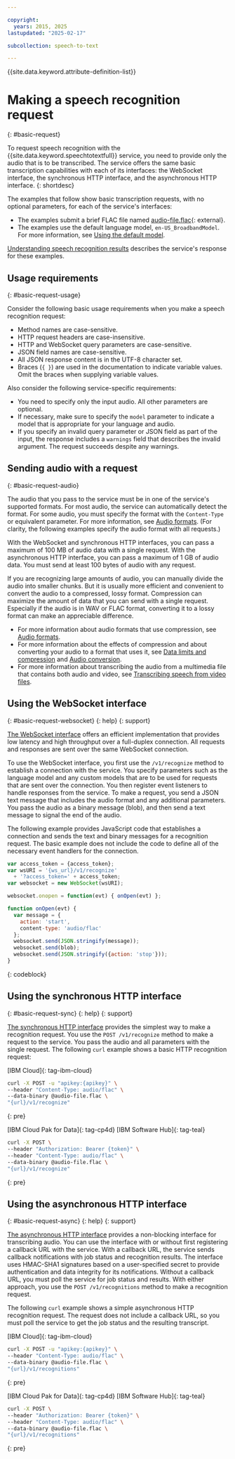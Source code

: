 ```yaml
---

copyright:
  years: 2015, 2025
lastupdated: "2025-02-17"

subcollection: speech-to-text

---
```


{{site.data.keyword.attribute-definition-list}}

# Making a speech recognition request
{: #basic-request}

To request speech recognition with the {{site.data.keyword.speechtotextfull}} service, you need to provide only the audio that is to be transcribed. The service offers the same basic transcription capabilities with each of its interfaces: the WebSocket interface, the synchronous HTTP interface, and the asynchronous HTTP interface.
{: shortdesc}

The examples that follow show basic transcription requests, with no optional parameters, for each of the service's interfaces:

-   The examples submit a brief FLAC file named [audio-file.flac](https://watson-developer-cloud.github.io/doc-tutorial-downloads/speech-to-text/audio-file.flac){: external}.
-   The examples use the default language model, `en-US_BroadbandModel`. For more information, see [Using the default model](/docs/speech-to-text?topic=speech-to-text-models-use#models-use-default).

[Understanding speech recognition results](/docs/speech-to-text?topic=speech-to-text-basic-response) describes the service's response for these examples.

## Usage requirements
{: #basic-request-usage}

Consider the following basic usage requirements when you make a speech recognition request:

-   Method names are case-sensitive.
-   HTTP request headers are case-insensitive.
-   HTTP and WebSocket query parameters are case-sensitive.
-   JSON field names are case-sensitive.
-   All JSON response content is in the UTF-8 character set.
-   Braces (`{ }`) are used in the documentation to indicate variable values. Omit the braces when supplying variable values.

Also consider the following service-specific requirements:

-   You need to specify only the input audio. All other parameters are optional.
-   If necessary, make sure to specify the `model` parameter to indicate a model that is appropriate for your language and audio.
-   If you specify an invalid query parameter or JSON field as part of the input, the response includes a `warnings` field that describes the invalid argument. The request succeeds despite any warnings.

## Sending audio with a request
{: #basic-request-audio}

The audio that you pass to the service must be in one of the service's supported formats. For most audio, the service can automatically detect the format. For some audio, you must specify the format with the `Content-Type` or equivalent parameter. For more information, see [Audio formats](/docs/speech-to-text?topic=speech-to-text-audio-formats#audio-formats-list). (For clarity, the following examples specify the audio format with all requests.)

With the WebSocket and synchronous HTTP interfaces, you can pass a maximum of 100 MB of audio data with a single request. With the asynchronous HTTP interface, you can pass a maximum of 1 GB of audio data. You must send at least 100 bytes of audio with any request.

If you are recognizing large amounts of audio, you can manually divide the audio into smaller chunks. But it is usually more efficient and convenient to convert the audio to a compressed, lossy format. Compression can maximize the amount of data that you can send with a single request. Especially if the audio is in WAV or FLAC format, converting it to a lossy format can make an appreciable difference.

-   For more information about audio formats that use compression, see [Audio formats](/docs/speech-to-text?topic=speech-to-text-audio-formats#audio-formats-list).
-   For more information about the effects of compression and about converting your audio to a format that uses it, see [Data limits and compression](/docs/speech-to-text?topic=speech-to-text-audio-formats#audio-formats-limits) and [Audio conversion](/docs/speech-to-text?topic=speech-to-text-audio-formats#audio-formats-conversion).
-   For more information about transcribing the audio from a multimedia file that contains both audio and video, see [Transcribing speech from video files](/docs/speech-to-text?topic=speech-to-text-audio-formats#audio-formats-video).

## Using the WebSocket interface
{: #basic-request-websocket}
{: help}
{: support}

[The WebSocket interface](/docs/speech-to-text?topic=speech-to-text-websockets) offers an efficient implementation that provides low latency and high throughput over a full-duplex connection. All requests and responses are sent over the same WebSocket connection.

To use the WebSocket interface, you first use the `/v1/recognize` method to establish a connection with the service. You specify parameters such as the language model and any custom models that are to be used for requests that are sent over the connection. You then register event listeners to handle responses from the service. To make a request, you send a JSON text message that includes the audio format and any additional parameters. You pass the audio as a binary message (blob), and then send a text message to signal the end of the audio.

The following example provides JavaScript code that establishes a connection and sends the text and binary messages for a recognition request. The basic example does not include the code to define all of the necessary event handlers for the connection.

```javascript
var access_token = {access_token};
var wsURI = '{ws_url}/v1/recognize'
  + '?access_token=' + access_token;
var websocket = new WebSocket(wsURI);

websocket.onopen = function(evt) { onOpen(evt) };

function onOpen(evt) {
  var message = {
    action: 'start',
    content-type: 'audio/flac'
  };
  websocket.send(JSON.stringify(message));
  websocket.send(blob);
  websocket.send(JSON.stringify({action: 'stop'}));
}
```
{: codeblock}

## Using the synchronous HTTP interface
{: #basic-request-sync}
{: help}
{: support}

[The synchronous HTTP interface](/docs/speech-to-text?topic=speech-to-text-http) provides the simplest way to make a recognition request. You use the `POST /v1/recognize` method to make a request to the service. You pass the audio and all parameters with the single request. The following `curl` example shows a basic HTTP recognition request:

[IBM Cloud]{: tag-ibm-cloud}

```bash
curl -X POST -u "apikey:{apikey}" \
--header "Content-Type: audio/flac" \
--data-binary @audio-file.flac \
"{url}/v1/recognize"
```
{: pre}

[IBM Cloud Pak for Data]{: tag-cp4d} [IBM Software Hub]{: tag-teal}

```bash
curl -X POST \
--header "Authorization: Bearer {token}" \
--header "Content-Type: audio/flac" \
--data-binary @audio-file.flac \
"{url}/v1/recognize"
```
{: pre}

## Using the asynchronous HTTP interface
{: #basic-request-async}
{: help}
{: support}

[The asynchronous HTTP interface](/docs/speech-to-text?topic=speech-to-text-async) provides a non-blocking interface for transcribing audio. You can use the interface with or without first registering a callback URL with the service. With a callback URL, the service sends callback notifications with job status and recognition results. The interface uses HMAC-SHA1 signatures based on a user-specified secret to provide authentication and data integrity for its notifications. Without a callback URL, you must poll the service for job status and results. With either approach, you use the `POST /v1/recognitions` method to make a recognition request.

The following `curl` example shows a simple asynchronous HTTP recognition request. The request does not include a callback URL, so you must poll the service to get the job status and the resulting transcript.

[IBM Cloud]{: tag-ibm-cloud}

```bash
curl -X POST -u "apikey:{apikey}" \
--header "Content-Type: audio/flac" \
--data-binary @audio-file.flac \
"{url}/v1/recognitions"
```
{: pre}

[IBM Cloud Pak for Data]{: tag-cp4d} [IBM Software Hub]{: tag-teal}

```bash
curl -X POST \
--header "Authorization: Bearer {token}" \
--header "Content-Type: audio/flac" \
--data-binary @audio-file.flac \
"{url}/v1/recognitions"
```
{: pre}
